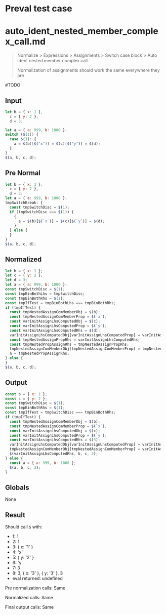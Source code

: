 # Preval test case

# auto_ident_nested_member_complex_call.md

> Normalize > Expressions > Assignments > Switch case block > Auto ident nested member complex call
>
> Normalization of assignments should work the same everywhere they are

#TODO

## Input

`````js filename=intro
let b = { x: 1 },
  c = { y: 2 },
  d = 3;

let a = { a: 999, b: 1000 };
switch ($(1)) {
  case $(1): {
    a = $(b)[$("x")] = $(c)[$("y")] = $(d);
  }
}
$(a, b, c, d);
`````

## Pre Normal

`````js filename=intro
let b = { x: 1 },
  c = { y: 2 },
  d = 3;
let a = { a: 999, b: 1000 };
tmpSwitchBreak: {
  const tmpSwitchDisc = $(1);
  if (tmpSwitchDisc === $(1)) {
    {
      a = $(b)[$(`x`)] = $(c)[$(`y`)] = $(d);
    }
  } else {
  }
}
$(a, b, c, d);
`````

## Normalized

`````js filename=intro
let b = { x: 1 };
let c = { y: 2 };
let d = 3;
let a = { a: 999, b: 1000 };
const tmpSwitchDisc = $(1);
const tmpBinBothLhs = tmpSwitchDisc;
const tmpBinBothRhs = $(1);
const tmpIfTest = tmpBinBothLhs === tmpBinBothRhs;
if (tmpIfTest) {
  const tmpNestedAssignComMemberObj = $(b);
  const tmpNestedAssignComMemberProp = $(`x`);
  const varInitAssignLhsComputedObj = $(c);
  const varInitAssignLhsComputedProp = $(`y`);
  const varInitAssignLhsComputedRhs = $(d);
  varInitAssignLhsComputedObj[varInitAssignLhsComputedProp] = varInitAssignLhsComputedRhs;
  const tmpNestedAssignPropRhs = varInitAssignLhsComputedRhs;
  const tmpNestedPropAssignRhs = tmpNestedAssignPropRhs;
  tmpNestedAssignComMemberObj[tmpNestedAssignComMemberProp] = tmpNestedPropAssignRhs;
  a = tmpNestedPropAssignRhs;
} else {
}
$(a, b, c, d);
`````

## Output

`````js filename=intro
const b = { x: 1 };
const c = { y: 2 };
const tmpSwitchDisc = $(1);
const tmpBinBothRhs = $(1);
const tmpIfTest = tmpSwitchDisc === tmpBinBothRhs;
if (tmpIfTest) {
  const tmpNestedAssignComMemberObj = $(b);
  const tmpNestedAssignComMemberProp = $(`x`);
  const varInitAssignLhsComputedObj = $(c);
  const varInitAssignLhsComputedProp = $(`y`);
  const varInitAssignLhsComputedRhs = $(3);
  varInitAssignLhsComputedObj[varInitAssignLhsComputedProp] = varInitAssignLhsComputedRhs;
  tmpNestedAssignComMemberObj[tmpNestedAssignComMemberProp] = varInitAssignLhsComputedRhs;
  $(varInitAssignLhsComputedRhs, b, c, 3);
} else {
  const a = { a: 999, b: 1000 };
  $(a, b, c, 3);
}
`````

## Globals

None

## Result

Should call `$` with:
 - 1: 1
 - 2: 1
 - 3: { x: '1' }
 - 4: 'x'
 - 5: { y: '2' }
 - 6: 'y'
 - 7: 3
 - 8: 3, { x: '3' }, { y: '3' }, 3
 - eval returned: undefined

Pre normalization calls: Same

Normalized calls: Same

Final output calls: Same
